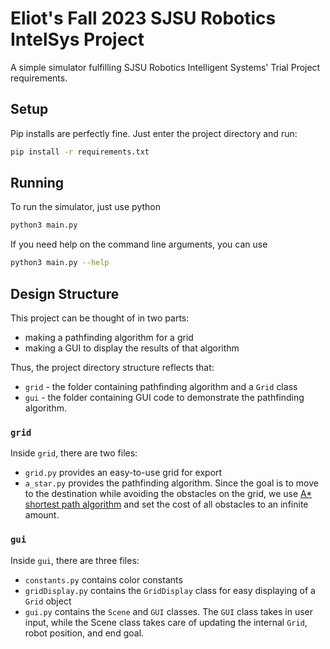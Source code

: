 # Eliot's Fall 2023 SJSU Robotics IntelSys Project
A simple simulator fulfilling SJSU Robotics Intelligent Systems' Trial Project requirements.
## Setup
Pip installs are perfectly fine. Just enter the project directory and run:

```bash
pip install -r requirements.txt
```
## Running
To run the simulator, just use python
```bash
python3 main.py
```
If you need help on the command line arguments, you can use
```bash
python3 main.py --help
```

## Design Structure
This project can be thought of in two parts:
- making a pathfinding algorithm for a grid
- making a GUI to display the results of that algorithm

Thus, the project directory structure reflects that:
- `grid` - the folder containing pathfinding algorithm and a `Grid` class
- `gui` - the folder containing GUI code to demonstrate the pathfinding algorithm.

### `grid`
Inside `grid`, there are two files: 
- `grid.py` provides an easy-to-use grid for export
- `a_star.py` provides the pathfinding algorithm. Since the goal is to move to the destination while avoiding the obstacles on the grid,
we use [A* shortest path algorithm](https://en.wikipedia.org/wiki/A*_search_algorithm)
and set the cost of all obstacles to an infinite amount.
### `gui`
Inside `gui`, there are three files:
- `constants.py` contains color constants
- `gridDisplay.py` contains the `GridDisplay` class for easy displaying of a `Grid` object
- `gui.py` contains the `Scene` and `GUI` classes. The `GUI` class takes in user input, while the Scene class takes care of updating the internal `Grid`, robot position, and end goal.  